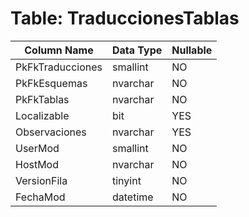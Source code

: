 # Table: TraduccionesTablas

| Column Name | Data Type | Nullable |
|-------------|-----------|----------|
| PkFkTraducciones | smallint | NO |
| PkFkEsquemas | nvarchar | NO |
| PkFkTablas | nvarchar | NO |
| Localizable | bit | YES |
| Observaciones | nvarchar | YES |
| UserMod | smallint | NO |
| HostMod | nvarchar | NO |
| VersionFila | tinyint | NO |
| FechaMod | datetime | NO |
